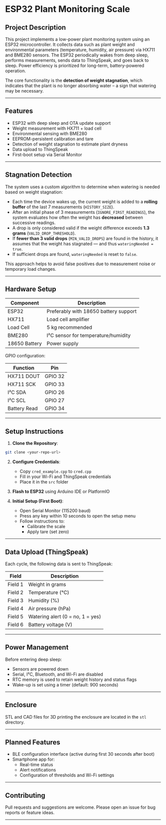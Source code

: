 # ESP32 Plant Monitoring Scale

## Project Description

This project implements a low-power plant monitoring system using an ESP32 microcontroller. It collects data such as plant weight and environmental parameters (temperature, humidity, air pressure) via HX711 and BME280 sensors. The ESP32 periodically wakes from deep sleep, performs measurements, sends data to ThingSpeak, and goes back to sleep. Power efficiency is prioritized for long-term, battery-powered operation.

The core functionality is the **detection of weight stagnation**, which indicates that the plant is no longer absorbing water – a sign that watering may be necessary.

---

## Features

- ESP32 with deep sleep and OTA update support
- Weight measurement with HX711 + load cell
- Environmental sensing with BME280
- EEPROM-persistent calibration and tare
- Detection of weight stagnation to estimate plant dryness
- Data upload to ThingSpeak
- First-boot setup via Serial Monitor

---

## Stagnation Detection

The system uses a custom algorithm to determine when watering is needed based on weight stagnation:

- Each time the device wakes up, the current weight is added to a **rolling buffer** of the last 7 measurements (`HISTORY_SIZE`).
- After an initial phase of 3 measurements (`IGNORE_FIRST_READINGS`), the system evaluates how often the weight has **decreased** between successive readings.
- A drop is only considered valid if the weight difference exceeds **1.3 grams** (`VALID_DROP_THRESHOLD`).
- If **fewer than 3 valid drops** (`MIN_VALID_DROPS`) are found in the history, it assumes that the weight has stagnated — and thus `wateringNeeded = true`.
- If sufficient drops are found, `wateringNeeded` is reset to `false`.

This approach helps to avoid false positives due to measurement noise or temporary load changes.

---

## Hardware Setup

| Component        | Description                             |
|------------------|-----------------------------------------|
| ESP32            | Preferably with 18650 battery support   |
| HX711            | Load cell amplifier                     |
| Load Cell        | 5 kg recommended                        |
| BME280           | I²C sensor for temperature/humidity     |
| 18650 Battery    | Power supply                            |

GPIO configuration:

| Function     | Pin        |
|--------------|------------|
| HX711 DOUT   | GPIO 32    |
| HX711 SCK    | GPIO 33    |
| I²C SDA      | GPIO 26    |
| I²C SCL      | GPIO 27    |
| Battery Read | GPIO 34    |

---

## Setup Instructions

1. **Clone the Repository**:
```bash
git clone <your-repo-url>
```

2. **Configure Credentials**:
   - Copy `cred_example.cpp` to `cred.cpp`
   - Fill in your Wi-Fi and ThingSpeak credentials
   - Place it in the `src` folder

3. **Flash to ESP32** using Arduino IDE or PlatformIO

4. **Initial Setup (First Boot)**:
   - Open Serial Monitor (115200 baud)
   - Press any key within 10 seconds to open the setup menu
   - Follow instructions to:
     - Calibrate the scale
     - Apply tare (set zero)

---

## Data Upload (ThingSpeak)

Each cycle, the following data is sent to ThingSpeak:

| Field       | Description                       |
|-------------|-----------------------------------|
| Field 1     | Weight in grams                   |
| Field 2     | Temperature (°C)                  |
| Field 3     | Humidity (%)                      |
| Field 4     | Air pressure (hPa)                |
| Field 5     | Watering alert (0 = no, 1 = yes)  |
| Field 6     | Battery voltage (V)               |

---

## Power Management

Before entering deep sleep:

- Sensors are powered down
- Serial, I²C, Bluetooth, and Wi-Fi are disabled
- RTC memory is used to retain weight history and status flags
- Wake-up is set using a timer (default: 900 seconds)

---

## Enclosure

STL and CAD files for 3D printing the enclosure are located in the `stl` directory.

---

## Planned Features

- BLE configuration interface (active during first 30 seconds after boot)
- Smartphone app for:
  - Real-time status
  - Alert notifications
  - Configuration of thresholds and Wi-Fi settings

---

## Contributing

Pull requests and suggestions are welcome. Please open an issue for bug reports or feature ideas.

---
